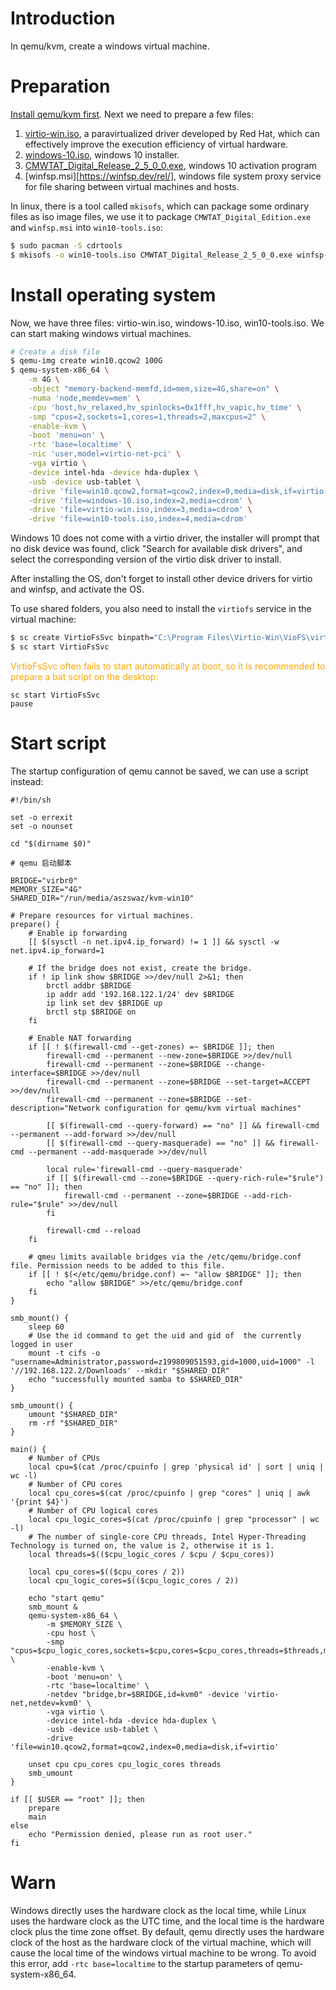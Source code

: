 # Introduction

In qemu/kvm, create a windows virtual machine.

# Preparation

[Install qemu/kvm first](kvm.md). Next we need to prepare a few files:

1. [virtio-win.iso](https://github.com/virtio-win/virtio-win-pkg-scripts/blob/master/README.md), a paravirtualized driver developed by Red Hat, which can effectively improve the execution efficiency of virtual hardware.
2. [windows-10.iso](https://www.microsoft.com/zh-cn/software-download/windows10ISO), windows 10 installer.
3. [CMWTAT_Digital_Release_2_5_0_0.exe](https://github.com/aszswaz/CMWTAT_Digital_Edition), windows 10 activation program
4. [winfsp.msi][https://winfsp.dev/rel/], windows file system proxy service for file sharing between virtual machines and hosts.

In linux, there is a tool called `mkisofs`, which can package some ordinary files as iso image files, we use it to package `CMWTAT_Digital_Edition.exe` and `winfsp.msi` into `win10-tools.iso`:

```bash
$ sudo pacman -S cdrtools
$ mkisofs -o win10-tools.iso CMWTAT_Digital_Release_2_5_0_0.exe winfsp-1.11.22176.msi
```

# Install operating system

Now, we have three files: virtio-win.iso, windows-10.iso, win10-tools.iso. We can start making windows virtual machines.

```bash
# Create a disk file
$ qemu-img create win10.qcow2 100G
$ qemu-system-x86_64 \
    -m 4G \
    -object "memory-backend-memfd,id=mem,size=4G,share=on" \
    -numa 'node,memdev=mem' \
    -cpu 'host,hv_relaxed,hv_spinlocks=0x1fff,hv_vapic,hv_time' \
    -smp "cpus=2,sockets=1,cores=1,threads=2,maxcpus=2" \
    -enable-kvm \
    -boot 'menu=on' \
    -rtc 'base=localtime' \
    -nic 'user,model=virtio-net-pci' \
    -vga virtio \
    -device intel-hda -device hda-duplex \
    -usb -device usb-tablet \
    -drive 'file=win10.qcow2,format=qcow2,index=0,media=disk,if=virtio' \
    -drive 'file=windows-10.iso,index=2,media=cdrom' \
    -drive 'file=virtio-win.iso,index=3,media=cdrom' \
    -drive 'file=win10-tools.iso,index=4,media=cdrom'
```

Windows 10 does not come with a virtio driver, the installer will prompt that no disk device was found, click "Search for available disk drivers", and select the corresponding version of the virtio disk driver to install.

After installing the OS, don't forget to install other device drivers for virtio and winfsp, and activate the OS.

To use shared folders, you also need to install the `virtiofs` service in the virtual machine:

```bash
$ sc create VirtioFsSvc binpath="C:\Program Files\Virtio-Win\VioFS\virtiofs.exe" start=auto depend="WinFsp.Launcher/VirtioFsDrv" DisplayName="Virtio FS Service"
$ sc start VirtioFsSvc
```

<font color="orange">VirtioFsSvc often fails to start automatically at boot, so it is recommended to prepare a bat script on the desktop:</font>

```basic
sc start VirtioFsSvc
pause
```

# Start script

The startup configuration of qemu cannot be saved, we can use a script instead:

```shell
#!/bin/sh

set -o errexit
set -o nounset

cd "$(dirname $0)"

# qemu 启动脚本

BRIDGE="virbr0"
MEMORY_SIZE="4G"
SHARED_DIR="/run/media/aszswaz/kvm-win10"

# Prepare resources for virtual machines.
prepare() {
    # Enable ip forwarding
    [[ $(sysctl -n net.ipv4.ip_forward) != 1 ]] && sysctl -w net.ipv4.ip_forward=1

    # If the bridge does not exist, create the bridge.
    if ! ip link show $BRIDGE >>/dev/null 2>&1; then
        brctl addbr $BRIDGE
        ip addr add '192.168.122.1/24' dev $BRIDGE
        ip link set dev $BRIDGE up
        brctl stp $BRIDGE on
    fi

    # Enable NAT forwarding
    if [[ ! $(firewall-cmd --get-zones) =~ $BRIDGE ]]; then
        firewall-cmd --permanent --new-zone=$BRIDGE >>/dev/null
        firewall-cmd --permanent --zone=$BRIDGE --change-interface=$BRIDGE >>/dev/null
        firewall-cmd --permanent --zone=$BRIDGE --set-target=ACCEPT >>/dev/null
        firewall-cmd --permanent --zone=$BRIDGE --set-description="Network configuration for qemu/kvm virtual machines"

        [[ $(firewall-cmd --query-forward) == "no" ]] && firewall-cmd --permanent --add-forward >>/dev/null
        [[ $(firewall-cmd --query-masquerade) == "no" ]] && firewall-cmd --permanent --add-masquerade >>/dev/null

        local rule='firewall-cmd --query-masquerade'
        if [[ $(firewall-cmd --zone=$BRIDGE --query-rich-rule="$rule") == "no" ]]; then
            firewall-cmd --permanent --zone=$BRIDGE --add-rich-rule="$rule" >>/dev/null
        fi

        firewall-cmd --reload
    fi

    # qmeu limits available bridges via the /etc/qemu/bridge.conf file. Permission needs to be added to this file.
    if [[ ! $(</etc/qemu/bridge.conf) =~ "allow $BRIDGE" ]]; then
        echo "allow $BRIDGE" >>/etc/qemu/bridge.conf
    fi
}

smb_mount() {
    sleep 60
    # Use the id command to get the uid and gid of  the currently logged in user
    mount -t cifs -o "username=Administrator,password=z199809051593,gid=1000,uid=1000" -l '//192.168.122.2/Downloads' --mkdir "$SHARED_DIR"
    echo "successfully mounted samba to $SHARED_DIR"
}

smb_umount() {
    umount "$SHARED_DIR"
    rm -rf "$SHARED_DIR"
}

main() {
    # Number of CPUs
    local cpu=$(cat /proc/cpuinfo | grep 'physical id' | sort | uniq | wc -l)
    # Number of CPU cores
    local cpu_cores=$(cat /proc/cpuinfo | grep "cores" | uniq | awk '{print $4}')
    # Number of CPU logical cores
    local cpu_logic_cores=$(cat /proc/cpuinfo | grep "processor" | wc -l)
    # The number of single-core CPU threads, Intel Hyper-Threading Technology is turned on, the value is 2, otherwise it is 1.
    local threads=$(($cpu_logic_cores / $cpu / $cpu_cores))

    local cpu_cores=$(($cpu_cores / 2))
    local cpu_logic_cores=$(($cpu_logic_cores / 2))

    echo "start qemu"
    smb_mount &
    qemu-system-x86_64 \
        -m $MEMORY_SIZE \
        -cpu host \
        -smp "cpus=$cpu_logic_cores,sockets=$cpu,cores=$cpu_cores,threads=$threads,maxcpus=$cpu_logic_cores" \
        -enable-kvm \
        -boot 'menu=on' \
        -rtc 'base=localtime' \
        -netdev "bridge,br=$BRIDGE,id=kvm0" -device 'virtio-net,netdev=kvm0' \
        -vga virtio \
        -device intel-hda -device hda-duplex \
        -usb -device usb-tablet \
        -drive 'file=win10.qcow2,format=qcow2,index=0,media=disk,if=virtio'

    unset cpu cpu_cores cpu_logic_cores threads
    smb_umount
}

if [[ $USER == "root" ]]; then
    prepare
    main
else
    echo "Permission denied, please run as root user."
fi
```

# Warn

Windows directly uses the hardware clock as the local time, while Linux uses the hardware clock as the UTC time, and the local time is the hardware clock plus the time zone offset. By default, qemu directly uses the hardware clock of the host as the hardware clock of the virtual machine, which will cause the local time of the windows virtual machine to be wrong. To avoid this error, add `-rtc base=localtime` to the startup parameters of qemu-system-x86_64.